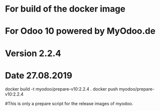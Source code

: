 # For build of the docker image
# For Odoo 10 powered by MyOdoo.de
# Version 2.2.4
# Date 27.08.2019
docker build -t myodoo/prepare-v10:2.2.4 .
docker push myodoo/prepare-v10:2.2.4

#This is only a prepare script for the release images of myodoo.
